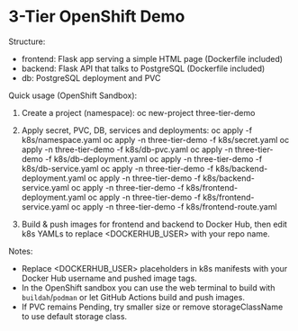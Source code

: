 3-Tier OpenShift Demo
=====================

Structure:
- frontend: Flask app serving a simple HTML page (Dockerfile included)
- backend: Flask API that talks to PostgreSQL (Dockerfile included)
- db: PostgreSQL deployment and PVC

Quick usage (OpenShift Sandbox):

1. Create a project (namespace):
   oc new-project three-tier-demo

2. Apply secret, PVC, DB, services and deployments:
   oc apply -f k8s/namespace.yaml
   oc apply -n three-tier-demo -f k8s/secret.yaml
   oc apply -n three-tier-demo -f k8s/db-pvc.yaml
   oc apply -n three-tier-demo -f k8s/db-deployment.yaml
   oc apply -n three-tier-demo -f k8s/db-service.yaml
   oc apply -n three-tier-demo -f k8s/backend-deployment.yaml
   oc apply -n three-tier-demo -f k8s/backend-service.yaml
   oc apply -n three-tier-demo -f k8s/frontend-deployment.yaml
   oc apply -n three-tier-demo -f k8s/frontend-service.yaml
   oc apply -n three-tier-demo -f k8s/frontend-route.yaml

3. Build & push images for frontend and backend to Docker Hub, then edit k8s YAMLs to replace <DOCKERHUB_USER> with your repo name.

Notes:
- Replace <DOCKERHUB_USER> placeholders in k8s manifests with your Docker Hub username and pushed image tags.
- In the OpenShift sandbox you can use the web terminal to build with `buildah`/`podman` or let GitHub Actions build and push images.
- If PVC remains Pending, try smaller size or remove storageClassName to use default storage class.
